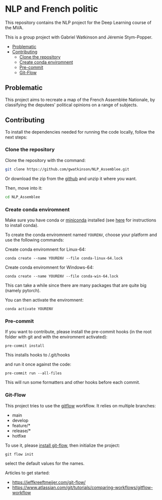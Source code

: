 # NLP and French politic

This repository contains the NLP project for the Deep Learning course of the MVA.

This is a group project with Gabriel Watkinson and Jéremie Stym-Popper.

<!-- toc -->

- [Problematic](#problematic)
- [Contributing](#contributing)
    * [Clone the repository](#clone-the-repository)
    * [Create conda enviromnent](#create-conda-enviromnent)
    * [Pre-commit](#pre-commit)
    * [Git-Flow](#git-flow)

<!-- tocstop -->

## Problematic

This project aims to recreate a map of the French Assemblée Nationale, by classifying the deputees' political opinions on a range of subjects.


## Contributing

To install the dependencies needed for running the code locally, follow the next steps:

### Clone the repository

Clone the repository with the command:
```bash
git clone https://github.com/gwatkinson/NLP_Assemblee.git
```
Or download the zip from the [github](https://github.com/gwatkinson/NLP_Assemblee) and unzip it where you want.

Then, move into it:
```bash
cd NLP_Assemblee
```

### Create conda enviromnent

Make sure you have conda or [miniconda](https://docs.conda.io/en/latest/miniconda.html) installed (see [here](https://docs.conda.io/projects/conda/en/stable/user-guide/install/index.html) for instructions to install conda).

To create the conda enviromnent named `YOURENV`, choose your platform and use the following commands:

Create conda enviromnent for Linux-64:
```
conda create --name YOURENV --file conda-linux-64.lock
```

Create conda enviromnent for Windows-64:
```
conda create --name YOURENV --file conda-win-64.lock
```
This can take a while since there are many packages that are quite big (namely pytorch).

You can then activate the enviromnent:
```
conda activate YOURENV
```

### Pre-commit

If you want to contribute, please install the pre-commit hooks (in the root folder with git and with the enviromnent activated):
```
pre-commit install
```
This installs hooks to /.git/hooks

and run it once against the code:
```
pre-commit run --all-files
```

This will run some formatters and other hooks before each commit.

### Git-Flow

This project tries to use the [gitflow](https://github.com/nvie/gitflow) workflow. It relies on multiple branches:

* main
* develop
* feature/*
* release/*
* hotfixe

To use it, please [install git-flow](https://skoch.github.io/Git-Workflow/), then initialize the project:
```
git flow init
```
select the default values for the names.


Articles to get started:

* https://jeffkreeftmeijer.com/git-flow/
* https://www.atlassian.com/git/tutorials/comparing-workflows/gitflow-workflow
